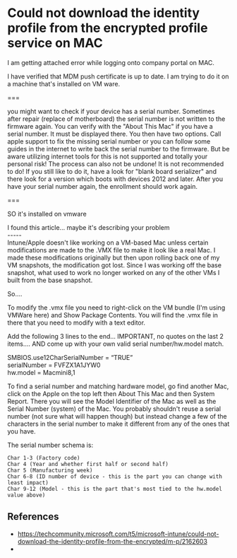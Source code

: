 

# Could not download the identity profile from the encrypted profile service on MAC

I am getting attached error while logging onto company portal on MAC.

I have verified that MDM push certificate is up to date. I am trying to do it on a machine that's installed on VM ware. 

===
  
you might want to check if your device has a serial number. Sometimes after repair (replace of motherboard) the serial number is not written to the firmware again. You can verify with the "About This Mac" if you have a serial number. It must be displayed there. You then have two options. Call apple support to fix the missing serial number or you can follow some guides in the internet to write back the serial number to the firmware. But be aware utilizing internet tools for this is not supported and totally your personal risk! The process can also not be undone! It is not recommended to do! If you still like to do it, have a look for "blank board serializer" and there look for a version which boots with devices 2012 and later. After you have your serial number again, the enrollment should work again.  
  
===

SO it's installed on vmware

I found this article... maybe it's describing your problem  
\-----  
Intune/Apple doesn't like working on a VM-based Mac unless certain modifications are made to the .VMX file to make it look like a real Mac. I made these modifications originally but then upon rolling back one of my VM snapshots, the modification got lost. Since I was working off the base snapshot, what used to work no longer worked on any of the other VMs I built from the base snapshot.

So....

To modify the .vmx file you need to right-click on the VM bundle (I'm using VMWare here) and Show Package Contents. You will find the .vmx file in there that you need to modify with a text editor.

Add the following 3 lines to the end... IMPORTANT, no quotes on the last 2 items.... AND come up with your own valid serial number/hw.model match.

SMBIOS.use12CharSerialNumber = “TRUE”  
serialNumber = FVFZX1A1JYW0  
hw.model = Macmini8,1

To find a serial number and matching hardware model, go find another Mac, click on the Apple on the top left then About This Mac and then System Report. There you will see the Model Identifier of the Mac as well as the Serial Number (system) of the Mac. You probably shouldn't reuse a serial number (not sure what will happen though) but instead change a few of the characters in the serial number to make it different from any of the ones that you have. 

The serial number schema is:
```output
Char 1-3 (Factory code)  
Char 4 (Year and whether first half or second half)  
Char 5 (Manufacturing week)  
Char 6-8 (ID number of device - this is the part you can change with least impact)  
Char 9-12 (Model - this is the part that's most tied to the hw.model value above)

```

## References

* https://techcommunity.microsoft.com/t5/microsoft-intune/could-not-download-the-identity-profile-from-the-encrypted/m-p/2162603
* 